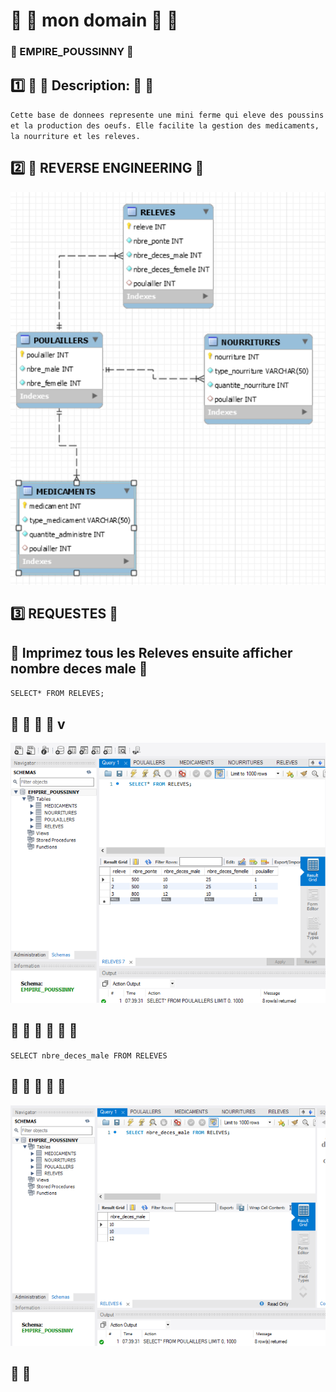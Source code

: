 #  :chicken: :chicken: mon domain :chicken: :chicken:

### :chicken: EMPIRE_POUSSINNY :chicken:

## :one: :chicken: :chicken: Description: :chicken: :chicken:
``Cette base de donnees represente une mini ferme qui eleve des poussins et la production des oeufs. Elle facilite la gestion des medicaments, la nourriture et les releves.``


## :two: :chicken: REVERSE ENGINEERING :chicken:

<img src="image/empire.png" width="" height=""></img>


## :three: REQUESTES :chicken:


## :chicken: Imprimez tous les Releves ensuite afficher nombre deces male :chicken:

``SELECT* FROM RELEVES;``

## :chicken:  :chicken: :chicken:  :chicken:  v


<img src="image/base.png" width="" height=""></img>




## :chicken: :chicken: :chicken: :chicken: :chicken: :chicken:

``SELECT nbre_deces_male FROM RELEVES``




## :chicken: :chicken:  :chicken:  :chicken:  :chicken:



<img src="image/basee.png" width="" height=""></img>


## :chicken:                       :chicken:   
